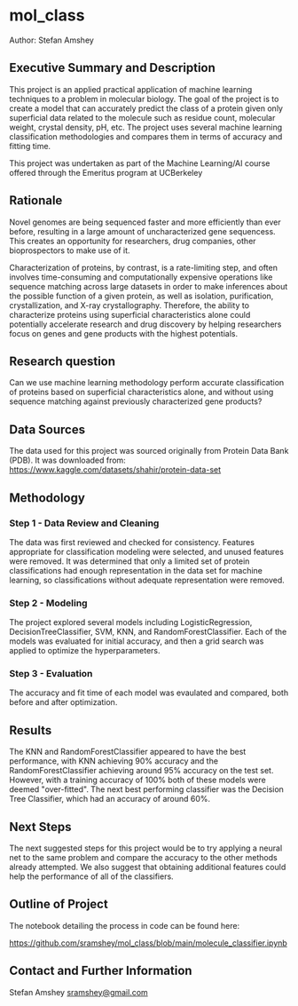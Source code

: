 # mol_class

Author: Stefan Amshey

## Executive Summary and Description

This project is an applied practical application of machine learning techniques
to a problem in molecular biology. The goal of the project is to create a model
that can accurately predict the class of a protein given only superficial data
related to the molecule such as residue count, molecular weight, crystal density,
pH, etc. The project uses several machine learning classification methodologies
and compares them in terms of accuracy and fitting time.

This project was undertaken as part of the Machine Learning/AI course offered
through the Emeritus program at UCBerkeley

## Rationale

Novel genomes are being sequenced faster and more efficiently than ever before,
resulting in a large amount of uncharacterized gene sequencess. This creates an
opportunity for researchers, drug companies, other bioprospectors to make use of it.

Characterization of proteins, by contrast, is a rate-limiting step, and often
involves time-consuming and computationally expensive operations like sequence matching
across large datasets in order to make inferences about the possible function of a
given protein, as well as isolation, purification, crystallization, and X-ray
crystallography. Therefore, the ability to characterize proteins using superficial
characteristics alone could potentially accelerate research and drug discovery by
helping researchers focus on genes and gene products with the highest potentials.

## Research question

Can we use machine learning methodology perform accurate classification of proteins
based on superficial characteristics alone, and without using sequence matching
against previously characterized gene products?

## Data Sources

The data used for this project was sourced originally from Protein Data Bank (PDB).
It was downloaded from: https://www.kaggle.com/datasets/shahir/protein-data-set

## Methodology

### Step 1 - Data Review and Cleaning

The data was first reviewed and checked for consistency. Features appropriate for
classification modeling were selected, and unused features were removed. It was
determined that only a limited set of protein classifications had enough
representation in the data set for machine learning, so classifications without
adequate representation were removed.

### Step 2 - Modeling

The project explored several models including LogisticRegression, DecisionTreeClassifier,
SVM, KNN, and RandomForestClassifier. Each of the models was evaluated for initial
accuracy, and then a grid search was applied to optimize the hyperparameters.

### Step 3 - Evaluation

The accuracy and fit time of each model was evaulated and compared, both before
and after optimization.

## Results

The KNN and RandomForestClassifier appeared to have the best performance, with KNN achieving
90% accuracy and the RandomForestClassifier achieving around 95% accuracy on the test set.
However, with a training accuracy of 100% both of these models were deemed "over-fitted".
The next best performing classifier was the Decision Tree Classifier, which had an accuracy
of around 60%.

## Next Steps

The next suggested steps for this project would be to try applying a neural net to the same
problem and compare the accuracy to the other methods already attempted. We also suggest that
obtaining additional features could help the performance of all of the classifiers.

## Outline of Project

The notebook detailing the process in code can be found here:

https://github.com/sramshey/mol_class/blob/main/molecule_classifier.ipynb

## Contact and Further Information

Stefan Amshey <sramshey@gmail.com>


